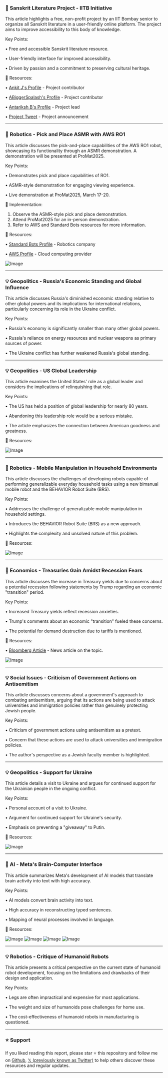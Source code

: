 ### 🤖 Sanskrit Literature Project - IITB Initiative

This article highlights a free, non-profit project by an IIT Bombay senior to organize all Sanskrit literature in a user-friendly online platform.  The project aims to improve accessibility to this body of knowledge.

Key Points:

• Free and accessible Sanskrit literature resource.


• User-friendly interface for improved accessibility.


• Driven by passion and a commitment to preserving cultural heritage.



🔗 Resources:

• [Ankit J's Profile](https://x.com/ankitjs) - Project contributor


• [ABiggerSpalash's Profile](https://x.com/ABiggerSpalash) - Project contributor


• [Antariksh B's Profile](https://x.com/antarikshB) - Project lead


• [Project Tweet](https://x.com/ABiggerSpalash/status/1899072724905213986) - Project announcement



---

### 🚀 Robotics -  Pick and Place ASMR with AWS RO1

This article discusses the pick-and-place capabilities of the AWS RO1 robot, showcasing its functionality through an ASMR demonstration.  A demonstration will be presented at ProMat2025.

Key Points:

• Demonstrates pick and place capabilities of RO1.


•  ASMR-style demonstration for engaging viewing experience.


•  Live demonstration at ProMat2025, March 17-20.



🚀 Implementation:

1. Observe the ASMR-style pick and place demonstration.
2. Attend ProMat2025 for an in-person demonstration.
3. Refer to AWS and Standard Bots resources for more information.


🔗 Resources:

• [Standard Bots Profile](https://x.com/standardbots) -  Robotics company


• [AWS Profile](https://x.com/AWS) - Cloud computing provider


![Image](https://pbs.twimg.com/ext_tw_video_thumb/1899188067694469120/pu/img/ymM832DMNTIKmvda.jpg)


---

### 💡 Geopolitics -  Russia's Economic Standing and Global Influence

This article discusses Russia's diminished economic standing relative to other global powers and its implications for international relations, particularly concerning its role in the Ukraine conflict.

Key Points:

• Russia's economy is significantly smaller than many other global powers.


•  Russia's reliance on energy resources and nuclear weapons as primary sources of power.


•  The Ukraine conflict has further weakened Russia's global standing.



---

### 💡 Geopolitics -  US Global Leadership

This article examines the United States' role as a global leader and considers the implications of relinquishing that role.

Key Points:

• The US has held a position of global leadership for nearly 80 years.


• Abandoning this leadership role would be a serious mistake.


• The article emphasizes the connection between American goodness and greatness.


🔗 Resources:

![Image](https://pbs.twimg.com/amplify_video_thumb/1899168120016613376/img/JZLTClWNHbMb6cMz.jpg)


---

### 🤖 Robotics -  Mobile Manipulation in Household Environments

This article discusses the challenges of developing robots capable of performing generalizable everyday household tasks using a new bimanual mobile robot and the BEHAVIOR Robot Suite (BRS).

Key Points:

• Addresses the challenge of generalizable mobile manipulation in household settings.


• Introduces the BEHAVIOR Robot Suite (BRS) as a new approach.


• Highlights the complexity and unsolved nature of this problem.


🔗 Resources:

![Image](https://pbs.twimg.com/ext_tw_video_thumb/1899110948461596672/pu/img/u2_X5T_iAD0Ql3vj.jpg)


---

### 🤖 Economics -  Treasuries Gain Amidst Recession Fears

This article discusses the increase in Treasury yields due to concerns about a potential recession following statements by Trump regarding an economic "transition" period.

Key Points:

• Increased Treasury yields reflect recession anxieties.


• Trump's comments about an economic "transition" fueled these concerns.


•  The potential for demand destruction due to tariffs is mentioned.



🔗 Resources:

• [Bloomberg Article](https://bloomberg.com/news/articles/2025-03-10/treasuries-gain-as-trump-transition-talk-fuels-recession-angst…) - News article on the topic.


![Image](https://pbs.twimg.com/media/GlrnTVYW4AATeo5?format=jpg&name=small)


---

### 💡 Social Issues -  Criticism of Government Actions on Antisemitism

This article discusses concerns about a government's approach to combating antisemitism, arguing that its actions are being used to attack universities and immigration policies rather than genuinely protecting Jewish people.


Key Points:

• Criticism of government actions using antisemitism as a pretext.


•  Concern that these actions are used to attack universities and immigration policies.


•  The author's perspective as a Jewish faculty member is highlighted.



---

### 💡 Geopolitics -  Support for Ukraine

This article details a visit to Ukraine and argues for continued support for the Ukrainian people in the ongoing conflict.

Key Points:

• Personal account of a visit to Ukraine.


•  Argument for continued support for Ukraine's security.


•  Emphasis on preventing a "giveaway" to Putin.


🔗 Resources:

![Image](https://pbs.twimg.com/media/GlohTV5W8AAtNmS?format=jpg&name=small)


---

### 🤖 AI -  Meta's Brain-Computer Interface

This article summarizes Meta's development of AI models that translate brain activity into text with high accuracy.

Key Points:

•  AI models convert brain activity into text.


•  High accuracy in reconstructing typed sentences.


•  Mapping of neural processes involved in language.


🔗 Resources:

![Image](https://pbs.twimg.com/media/GlqccNCWYAAb5dp?format=jpg&name=small)
![Image](https://pbs.twimg.com/media/EaLg_DnWoAYxExe?format=jpg&name=240x240)
![Image](https://pbs.twimg.com/media/EaLg_DoWAAUnStk?format=jpg&name=120x120)
![Image](https://pbs.twimg.com/media/EaLg_DpWoAAOjb2?format=jpg&name=120x120)



---

### 💡 Robotics -  Critique of Humanoid Robots

This article presents a critical perspective on the current state of humanoid robot development, focusing on the limitations and drawbacks of their design and application.

Key Points:

• Legs are often impractical and expensive for most applications.


•  The weight and size of humanoids pose challenges for home use.


•  The cost-effectiveness of humanoid robots in manufacturing is questioned.


---

### ⭐️ Support

If you liked reading this report, please star ⭐️ this repository and follow me on [Github](https://github.com/Drix10), [𝕏 (previously known as Twitter)](https://x.com/DRIX_10_) to help others discover these resources and regular updates.

---